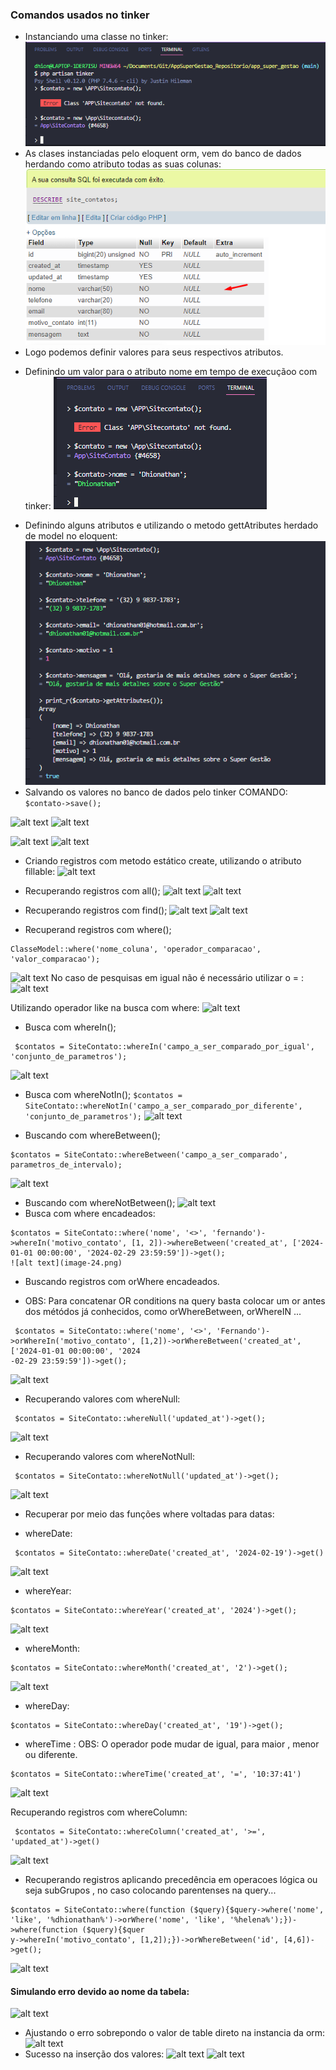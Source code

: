 ### Comandos usados no tinker
* Instanciando uma classe no tinker:
![alt text](image.png)
* As clases instanciadas pelo eloquent orm, vem do banco de dados herdando como atributo todas as suas colunas:
![alt text](image-1.png)
* Logo podemos definir valores para seus respectivos atributos.
- Definindo um valor para o atributo nome em tempo de execuçãoo com tinker:
![alt text](image-2.png)
* Definindo alguns atributos e utilizando o metodo gettAtributes herdado de model no eloquent:
![alt text](image-3.png)
* Salvando os valores no banco de dados pelo tinker COMANDO:
``` $contato->save();```

![alt text](image-5.png)
![alt text](image-4.png)

![alt text](image-6.png)
![alt text](image-7.png)

* Criando registros com metodo estático create, utilizando o atributo fillable:
![alt text](image-12.png)
* Recuperando registros com all();
![alt text](image-13.png)
![alt text](image-14.png)

* Recuperando registros com find();
![alt text](image-15.png)
![alt text](image-16.png)

* Recuperand registros com where();
```
ClasseModel::where('nome_coluna', 'operador_comparacao', 'valor_comparacao');
```
![alt text](image-17.png)
No caso de pesquisas em igual não é necessário utilizar o = :
![alt text](image-18.png)

Utilizando operador like na busca com where:
![alt text](image-19.png)

* Busca com whereIn();
```
 $contatos = SiteContato::whereIn('campo_a_ser_comparado_por_igual', 'conjunto_de_parametros');
```
![alt text](image-20.png)

* Busca com whereNotIn();
```$contatos = SiteContato::whereNotIn('campo_a_ser_comparado_por_diferente', 'conjunto_de_parametros');```
![alt text](image-21.png)

* Buscando com whereBetween();
``` 
$contatos = SiteContato::whereBetween('campo_a_ser_comparado', parametros_de_intervalo);
```
![alt text](image-22.png)
* Buscando com whereNotBetween();
![alt text](image-23.png)
* Busca com where encadeados:
```
$contatos = SiteContato::where('nome', '<>', 'fernando')->whereIn('motivo_contato', [1, 2])->whereBetween('created_at', ['2024-01-01 00:00:00', '2024-02-29 23:59:59'])->get();
![alt text](image-24.png)
```
* Buscando registros com orWhere encadeados.
- OBS: Para concatenar OR conditions na query basta colocar um or antes dos métódos já conhecidos, como orWhereBetween, orWhereIN ...
```
 $contatos = SiteContato::where('nome', '<>', 'Fernando')->orWhereIn('motivo_contato', [1,2])->orWhereBetween('created_at', ['2024-01-01 00:00:00', '2024
-02-29 23:59:59'])->get();
```
![alt text](image-25.png)

* Recuperando valores com whereNull:
```
 $contatos = SiteContato::whereNull('updated_at')->get();
```
![alt text](image-26.png)

* Recuperando valores com whereNotNull:
```
 $contatos = SiteContato::whereNotNull('updated_at')->get();
```
![alt text](image-27.png)

* Recuperar por meio das funções where voltadas para datas:
- whereDate:
```
 $contatos = SiteContato::whereDate('created_at', '2024-02-19')->get()
```
![alt text](image-28.png)
- whereYear:
```
$contatos = SiteContato::whereYear('created_at', '2024')->get();
```
![alt text](image-29.png)
- whereMonth:
```
$contatos = SiteContato::whereMonth('created_at', '2')->get();
``` 
![alt text](image-30.png)
- whereDay:
```
$contatos = SiteContato::whereDay('created_at', '19')->get();
```
- whereTime :
OBS: O operador pode mudar de igual, para maior , menor ou diferente.
```
$contatos = SiteContato::whereTime('created_at', '=', '10:37:41')
```
![alt text](image-32.png)

Recuperando registros com whereColumn:
```
 $contatos = SiteContato::whereColumn('created_at', '>=', 'updated_at')->get()
```
![alt text](image-33.png)

* Recuperando registros aplicando precedência em operacoes lógica ou seja  subGrupos , no caso colocando parentenses na query...
```
$contatos = SiteContato::where(function ($query){$query->where('nome', 'like', '%dhionathan%')->orWhere('nome', 'like', '%helena%');})->where(function ($query){$quer
y->whereIn('motivo_contato', [1,2]);})->orWhereBetween('id', [4,6])->get();
```
![alt text](image-34.png)
#### Simulando erro devido ao nome da tabela:
![alt text](image-8.png) 
* Ajustando o erro sobrepondo o valor de table direto na instancia da orm:
![alt text](image-9.png)
* Sucesso na inserção dos valores:
![alt text](image-10.png)
![alt text](image-11.png)

